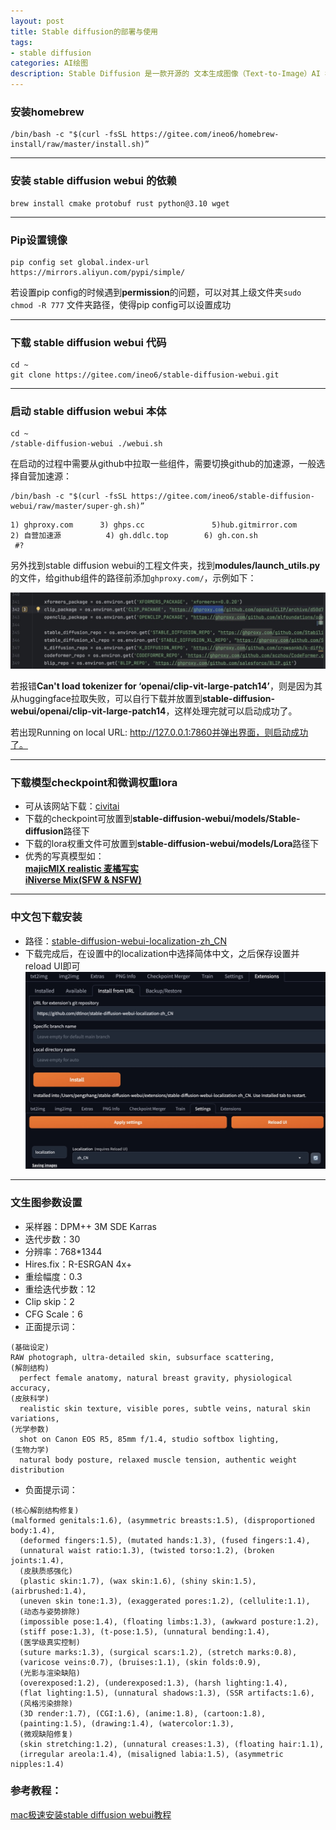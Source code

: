 ```yaml
---
layout: post
title: Stable diffusion的部署与使用
tags:
- stable diffusion
categories: AI绘图
description: Stable Diffusion 是一款开源的 文本生成图像（Text-to-Image）AI 模型，能够通过自然语言描述快速生成高质量、高分辨率的图片，支持本地部署和个性化定制，广泛应用于艺术创作、设计和内容生成领域。 🎨✨
---
```


### 安装homebrew

```
/bin/bash -c "$(curl -fsSL https://gitee.com/ineo6/homebrew-install/raw/master/install.sh)”
```

---

### 安装 stable diffusion webui 的依赖

```
brew install cmake protobuf rust python@3.10 wget
```

---


### Pip设置镜像

```
pip config set global.index-url https://mirrors.aliyun.com/pypi/simple/
```

若设置pip config的时候遇到**permission**的问题，可以对其上级文件夹`sudo chmod -R 777` 文件夹路径，使得pip config可以设置成功

---

### 下载 stable diffusion webui 代码

```
cd ~
git clone https://gitee.com/ineo6/stable-diffusion-webui.git
```

---

### 启动 stable diffusion webui 本体
```
cd ~
/stable-diffusion-webui ./webui.sh
```

在启动的过程中需要从github中拉取一些组件，需要切换github的加速源，一般选择自营加速源：
```
/bin/bash -c "$(curl -fsSL https://gitee.com/ineo6/stable-diffusion-webui/raw/master/super-gh.sh)”
```

```
1) ghproxy.com      3) ghps.cc               5)hub.gitmirror.com
2) 自营加速源          4) gh.ddlc.top        6) gh.con.sh
 #?
```

另外找到stable diffusion webui的工程文件夹，找到**modules/launch_utils.py**的文件，给github组件的路径前添加`ghproxy.com/`，示例如下：

![](https://raw.githubusercontent.com/QuantPengPeng/quantpengpeng.github.io/refs/heads/master/_data/post_img/2025-05-03-stable_diffusion/ghproxy.jpeg)

若报错**Can't load tokenizer for ‘openai/clip-vit-large-patch14’**，则是因为其从huggingface拉取失败，可以自行下载并放置到**stable-diffusion-webui/openai/clip-vit-large-patch14**，这样处理完就可以启动成功了。

若出现Running on local URL:  http://127.0.0.1:7860并弹出界面，则启动成功了。

---

### 下载模型checkpoint和微调权重lora


* 可从该网站下载：[civitai](https://civitai.com/)
* 下载的checkpoint可放置到**stable-diffusion-webui/models/Stable-diffusion**路径下
* 下载的lora权重文件可放置到**stable-diffusion-webui/models/Lora**路径下
* 优秀的写真模型如：    
  [**majicMIX realistic 麦橘写实**](https://civitai.com/models/43331/majicmix-realistic)   
  [**iNiverse Mix(SFW & NSFW)**](https://civitai.com/models/226533/iniverse-mixsfw-and-nsfw)

---

### 中文包下载安装

* 路径：[stable-diffusion-webui-localization-zh_CN](https://github.com/dtlnor/stable-diffusion-webui-localization-zh_CN)
* 下载完成后，在设置中的localization中选择简体中文，之后保存设置并reload UI即可
![](https://raw.githubusercontent.com/QuantPengPeng/quantpengpeng.github.io/refs/heads/master/_data/post_img/2025-05-03-stable_diffusion/chinese_package.jpeg)

---

### 文生图参数设置

* 采样器：DPM++ 3M SDE Karras
* 迭代步数：30
* 分辨率：768*1344
* Hires.fix：R-ESRGAN 4x+
* 重绘幅度：0.3
* 重绘迭代步数：12
* Clip skip：2
* CFG Scale：6
* 正面提示词：

```
(基础设定)
RAW photograph, ultra-detailed skin, subsurface scattering,
(解剖结构)
  perfect female anatomy, natural breast gravity, physiological accuracy,
(皮肤科学)
  realistic skin texture, visible pores, subtle veins, natural skin variations,
(光学参数)
  shot on Canon EOS R5, 85mm f/1.4, studio softbox lighting,
(生物力学)
  natural body posture, relaxed muscle tension, authentic weight distribution
```

* 负面提示词：

```
(核心解剖结构修复)
(malformed genitals:1.6), (asymmetric breasts:1.5), (disproportioned body:1.4),
  (deformed fingers:1.5), (mutated hands:1.3), (fused fingers:1.4),
  (unnatural waist ratio:1.3), (twisted torso:1.2), (broken joints:1.4),
  (皮肤质感强化)
  (plastic skin:1.7), (wax skin:1.6), (shiny skin:1.5), (airbrushed:1.4),
  (uneven skin tone:1.3), (exaggerated pores:1.2), (cellulite:1.1),
  (动态与姿势排除)
  (impossible pose:1.4), (floating limbs:1.3), (awkward posture:1.2),
  (stiff pose:1.3), (t-pose:1.5), (unnatural bending:1.4),
  (医学级真实控制)
  (suture marks:1.3), (surgical scars:1.2), (stretch marks:0.8),
  (varicose veins:0.7), (bruises:1.1), (skin folds:0.9),
  (光影与渲染缺陷)
  (overexposed:1.2), (underexposed:1.3), (harsh lighting:1.4),
  (flat lighting:1.5), (unnatural shadows:1.3), (SSR artifacts:1.6),
  (风格污染排除)
  (3D render:1.7), (CGI:1.6), (anime:1.8), (cartoon:1.8),
  (painting:1.5), (drawing:1.4), (watercolor:1.3),
  (微观缺陷修复)
  (skin stretching:1.2), (unnatural creases:1.3), (floating hair:1.1),
  (irregular areola:1.4), (misaligned labia:1.5), (asymmetric nipples:1.4)
```

### 参考教程：

[mac极速安装stable diffusion webui教程](https://brew.idayer.com/install/stable-diffusion-webui/)

